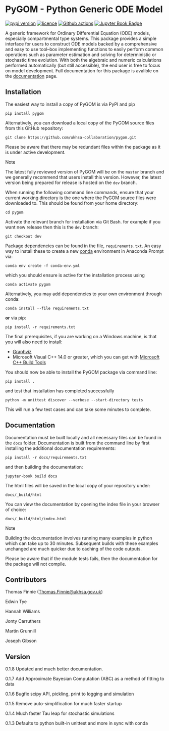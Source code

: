 # PyGOM - Python Generic ODE Model

[![pypi version](https://img.shields.io/pypi/v/pygom.svg)](https://pypi.python.org/pypi/pygom)
[![licence](https://img.shields.io/pypi/l/pygom?color=green)](https://raw.githubusercontent.com/ukhsa-collaboration/pygom/master/LICENSE.txt)
[![Github actions](https://github.com/ukhsa-collaboration/pygom/workflows/pygom/badge.svg)](https://github.com/ukhsa-collaboration/pygom/actions/)
[![Jupyter Book Badge](https://jupyterbook.org/badge.svg)](http://ukhsa-collaboration.github.io/pygom/md/intro.html)

A generic framework for Ordinary Differential Equation (ODE) models, especially compartmental type systems.
This package provides a simple interface for users to construct ODE models backed by a comprehensive and easy to use tool–box implementing functions to easily perform common operations such as parameter estimation and solving for deterministic or stochastic time evolution.
With both the algebraic and numeric calculations performed automatically (but still accessible),
the end user is free to focus on model development.
Full documentation for this package is avalible on the [documentation](http://ukhsa-collaboration.github.io/pygom/md/intro.html) page.

## Installation
The easiest way to install a copy of PyGOM is via PyPI and pip
    
    pip install pygom

Alternatively, you can download a local copy of the PyGOM source files from this GitHub repository:

    git clone https://github.com/ukhsa-collaboration/pygom.git

Please be aware that there may be redundant files within the package as it is under active development.

> [!NOTE]
> The latest fully reviewed version of PyGOM will be on the `master` branch and we generally recommend 
> that users install this version. However, the latest version being prepared for release is hosted on 
> the `dev` branch.

When running the following command line commands, ensure that your current working directory is the one 
where the PyGOM source files were downloaded to. This should be found from your home directory:

    cd pygom

Activate the relevant branch for installation via Git Bash. for example if you want
new release then this is the `dev` branch:

    git checkout dev

Package dependencies can be found in the file, `requirements.txt`.
An easy way to install these to create a new [conda](https://conda.io/docs) environment in Anaconda Prompt via:

    conda env create -f conda-env.yml

which you should ensure is active for the installation process using

    conda activate pygom

Alternatively, you may add dependencies to your own environment through conda:

    conda install --file requirements.txt

**or** via pip:

    pip install -r requirements.txt

The final prerequisites, if you are working on a Windows machine, is that you will also need to install:
- [Graphviz](https://graphviz.org/)
- Microsoft Visual C++ 14.0 or greater, which you can get with [Microsoft C++ Build Tools](https://visualstudio.microsoft.com/visual-cpp-build-tools/)

You should now be able to install the PyGOM package via command line:

    pip install .

and test that installation has completed successfully

    python -m unittest discover --verbose --start-directory tests

This will run a few test cases and can take some minutes to complete.

## Documentation

Documentation must be built locally and all necessary files can be found in the `docs` folder.
Documentation is built from the command line by first installing the additional documentation requirements:

    pip install -r docs/requirements.txt

and then building the documentation:

    jupyter-book build docs

The html files will be saved in the local copy of your repository under:

    docs/_build/html

You can view the documentation by opening the index file in your browser of choice:

    docs/_build/html/index.html

> [!NOTE]
> Building the documentation involves running many examples in python which can take up to 30 minutes. Subsequent builds with these examples unchanged are much quicker due to caching of the code outputs.

Please be aware that if the module tests fails, then the documentation for the package will not compile.

## Contributors

Thomas Finnie (Thomas.Finnie@ukhsa.gov.uk)

Edwin Tye

Hannah Williams

Jonty Carruthers

Martin Grunnill

Joseph Gibson

## Version
0.1.8 Updated and much better documentation.

0.1.7 Add Approximate Bayesian Computation (ABC) as a method of fitting to data 

0.1.6 Bugfix scipy API, pickling, print to logging and simulation

0.1.5 Remove auto-simplification for much faster startup

0.1.4 Much faster Tau leap for stochastic simulations

0.1.3 Defaults to python built-in unittest and more in sync with conda
